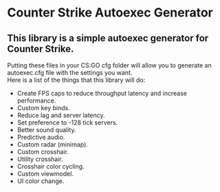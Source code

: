# Counter Strike Autoexec Generator

## This library is a simple autoexec generator for Counter Strike.

Putting these files in your CS:GO cfg folder will allow you to generate an autoexec.cfg file with the settings you want.
</br>
Here is a list of the things that this library will do:

- Create FPS caps to reduce throughput latency and increase performance.
- Custom key binds.
- Reduce lag and server latency.
- Set preference to -128 tick servers.
- Better sound quality.
- Predictive audio.
- Custom radar (minimap).
- Custom crosshair.
- Utility crosshair.
- Crosshair color cycling.
- Custom viewmodel.
- UI color change.
